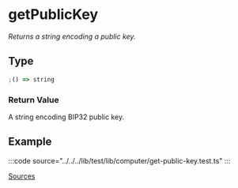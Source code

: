 # getPublicKey

_Returns a string encoding a public key._

## Type

```ts
;() => string
```

### Return Value

A string encoding BIP32 public key.

## Example

:::code source="../../../lib/test/lib/computer/get-public-key.test.ts" :::

<a href="https://github.com/bitcoin-computer/monorepo/blob/main/packages/lib/test/lib/computer/get-public-key.test.ts" target=_blank>Sources</a>
